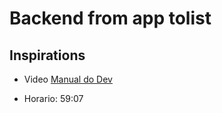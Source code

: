 # Backend from app tolist

## Inspirations 

- Video <a href="https://www.youtube.com/watch?v=Cdu0WJhI-d8&list=PLdtmpu_1ITQJ1Y2-ZBbE7ROP6u1kU0J5l&ab_channel=ManualdoDev">Manual do Dev</a>

- Horario: 59:07
